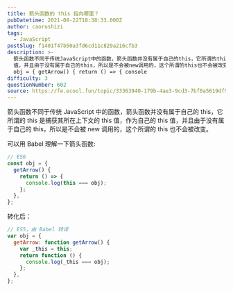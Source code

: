 ```yaml
---
title: 箭头函数的 this 指向哪⾥？
pubDatetime: 2021-08-22T18:38:33.000Z
author: caorushizi
tags:
  - JavaScript
postSlug: f1401f47b50a3fd6cd11c829a216cfb3
description: >-
  箭头函数不同于传统JavaScript中的函数，箭头函数并没有属于⾃⼰的this，它所谓的this是捕获其所在上下⽂的 this 值，作为⾃⼰的 this
  值，并且由于没有属于⾃⼰的this，所以是不会被new调⽤的，这个所谓的this也不会被改变。 可以⽤Babel理解⼀下箭头函数: // ES6 const
  obj = { getArrow() { return () => { console
difficulty: 3
questionNumber: 602
source: https://fe.ecool.fun/topic/33363940-179b-4ae3-9cd3-7bf0a5619df9
---
```


箭头函数不同于传统 JavaScript 中的函数，箭头函数并没有属于⾃⼰的 this，它所谓的 this 是捕获其所在上下⽂的 this 值，作为⾃⼰的 this 值，并且由于没有属于⾃⼰的 this，所以是不会被 new 调⽤的，这个所谓的 this 也不会被改变。

可以⽤ Babel 理解⼀下箭头函数:

```js
// ES6
const obj = {
  getArrow() {
    return () => {
      console.log(this === obj);
    };
  },
};
```

转化后：

```js
// ES5，由 Babel 转译
var obj = {
  getArrow: function getArrow() {
    var _this = this;
    return function () {
      console.log(_this === obj);
    };
  },
};
```
